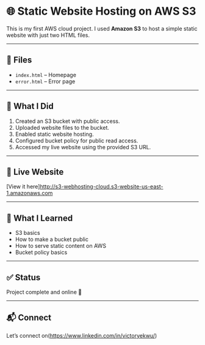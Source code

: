 # 🌐 Static Website Hosting on AWS S3

This is my first AWS cloud project. I used **Amazon S3** to host a simple static website with just two HTML files.

---

## 📁 Files
- `index.html` – Homepage
- `error.html` – Error page

---

## 🚀 What I Did
1. Created an S3 bucket with public access.
2. Uploaded website files to the bucket.
3. Enabled static website hosting.
4. Configured bucket policy for public read access.
5. Accessed my live website using the provided S3 URL.

---

## 🔗 Live Website
[View it here]http://s3-webhosting-cloud.s3-website-us-east-1.amazonaws.com

---

## 🧠 What I Learned
- S3 basics
- How to make a bucket public
- How to serve static content on AWS
- Bucket policy basics

---

## ✅ Status
Project complete and online 🎉

---

## 📬 Connect
Let’s connect on(https://www.linkedin.com/in/victoryekwu/)
